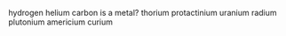 hydrogen
helium
carbon is a metal? 
thorium 
protactinium
uranium
radium 
plutonium
americium 
curium 
